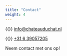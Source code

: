 ```yaml
---
title: "Contact"
weight: 4
---
```


{{<icon class="fa fa-envelope">}}&nbsp;[info@chateauduchat.nl](mailto:info@chateauduchat.nl)

{{<icon class="fa fa-phone">}}&nbsp;[+31 6 39057205](tel:+31639057205)

Neem contact met ons op!
